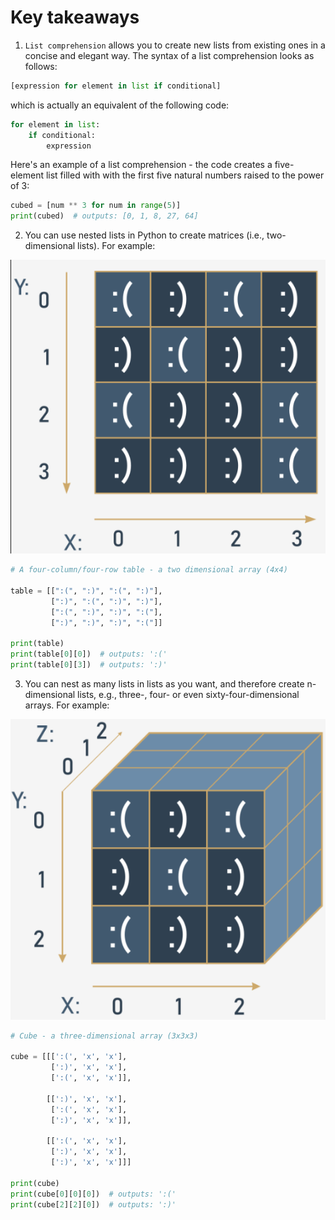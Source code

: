 # Key takeaways
1. `List comprehension` allows you to create new lists from existing ones in a concise and elegant way. The syntax of a list comprehension looks as follows:
```py
[expression for element in list if conditional]
```

which is actually an equivalent of the following code:
```py
for element in list:
    if conditional:
        expression
```

Here's an example of a list comprehension - the code creates a five-element list filled with with the first five natural numbers raised to the power of 3:
```py
cubed = [num ** 3 for num in range(5)]
print(cubed)  # outputs: [0, 1, 8, 27, 64]
```

2. You can use nested lists in Python to create matrices (i.e., two-dimensional lists). For example:
<img src="img/nested-list.png">

```py
# A four-column/four-row table - a two dimensional array (4x4)

table = [[":(", ":)", ":(", ":)"],
         [":)", ":(", ":)", ":)"],
         [":(", ":)", ":)", ":("],
         [":)", ":)", ":)", ":("]]

print(table)
print(table[0][0])  # outputs: ':('
print(table[0][3])  # outputs: ':)'

```

3. You can nest as many lists in lists as you want, and therefore create n-dimensional lists, e.g., three-, four- or even sixty-four-dimensional arrays. For example:
<img src="img/nested-list1.png">

```py
# Cube - a three-dimensional array (3x3x3)

cube = [[[':(', 'x', 'x'],
         [':)', 'x', 'x'],
         [':(', 'x', 'x']],

        [[':)', 'x', 'x'],
         [':(', 'x', 'x'],
         [':)', 'x', 'x']],

        [[':(', 'x', 'x'],
         [':)', 'x', 'x'],
         [':)', 'x', 'x']]]

print(cube)
print(cube[0][0][0])  # outputs: ':('
print(cube[2][2][0])  # outputs: ':)'

```